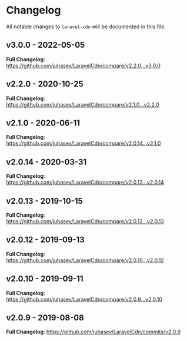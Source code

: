 # Changelog

All notable changes to `laravel-cdn` will be documented in this file.

## v3.0.0 - 2022-05-05

**Full Changelog**: https://github.com/juhasev/LaravelCdn/compare/v2.2.0...v3.0.0

## v2.2.0 - 2020-10-25

**Full Changelog**: https://github.com/juhasev/LaravelCdn/compare/v2.1.0...v2.2.0

## v2.1.0 - 2020-06-11

**Full Changelog**: https://github.com/juhasev/LaravelCdn/compare/v2.0.14...v2.1.0

## v2.0.14 - 2020-03-31

**Full Changelog**: https://github.com/juhasev/LaravelCdn/compare/v2.0.13...v2.0.14

## v2.0.13 - 2019-10-15

**Full Changelog**: https://github.com/juhasev/LaravelCdn/compare/v2.0.12...v2.0.13

## v2.0.12 - 2019-09-13

**Full Changelog**: https://github.com/juhasev/LaravelCdn/compare/v2.0.10...v2.0.12

## v2.0.10 - 2019-09-11

**Full Changelog**: https://github.com/juhasev/LaravelCdn/compare/v2.0.9...v2.0.10

## v2.0.9 - 2019-08-08

**Full Changelog**: https://github.com/juhasev/LaravelCdn/commits/v2.0.9
